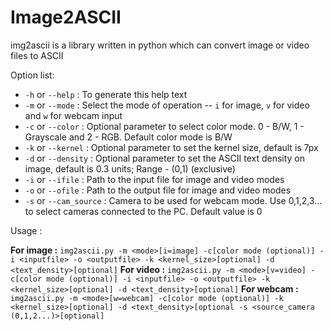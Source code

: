 # Image2ASCII
 
img2ascii is a library written in python which can convert image or video files to ASCII

Option list:

- `-h` or `--help`       : To generate this help text
- `-m` or `--mode`       : Select the mode of operation -- `i` for image, `v` for video and `w` for webcam input
- `-c` or `--color`      : Optional parameter to select color mode. 0 - B/W, 1 - Grayscale and 2 - RGB. Default color mode is B/W
- `-k` or `--kernel`     : Optional parameter to set the kernel size, default is 7px
- `-d` or `--density`    : Optional parameter to set the ASCII text density on image, default is 0.3 units; Range - (0,1) (exclusive)
- `-i` or `--ifile`      : Path to the input file for image and video modes
- `-o` or `--ofile`      : Path to the output file for image and video modes
- `-s` or `--cam_source` : Camera to be used for webcam mode. Use 0,1,2,3... to select cameras connected to the PC. Default value is 0

Usage :

<b>For image :</b> `img2ascii.py -m <mode>[i=image] -c[color mode (optional)] -i <inputfile> -o <outputfile> -k <kernel_size>[optional] -d <text_density>[optional]`
<b>For video :</b> `img2ascii.py -m <mode>[v=video] -c[color mode (optional)] -i <inputfile> -o <outputfile> -k <kernel_size>[optional] -d <text_density>[optional]`
<b>For webcam :</b> `img2ascii.py -m <mode>[w=webcam] -c[color mode (optional)] -k <kernel_size>[optional] -d <text_density>[optional -s <source_camera (0,1,2...)>[optional]`
